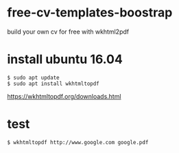 # free-cv-templates-boostrap
build your own cv for free with wkhtml2pdf

# install ubuntu 16.04
```
$ sudo apt update
$ sudo apt install wkhtmltopdf
```
https://wkhtmltopdf.org/downloads.html

# test
```
$ wkhtmltopdf http://www.google.com google.pdf
```
